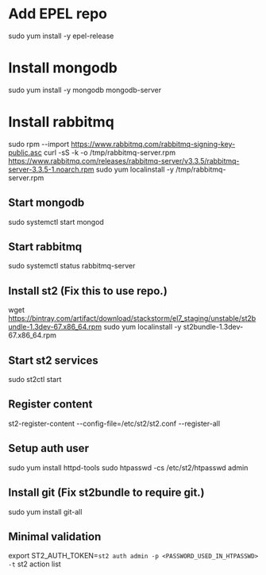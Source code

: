 # Add EPEL repo
sudo yum install -y epel-release

# Install mongodb
sudo yum install -y mongodb mongodb-server

# Install rabbitmq
sudo rpm --import https://www.rabbitmq.com/rabbitmq-signing-key-public.asc
curl -sS -k -o /tmp/rabbitmq-server.rpm https://www.rabbitmq.com/releases/rabbitmq-server/v3.3.5/rabbitmq-server-3.3.5-1.noarch.rpm
sudo yum localinstall -y /tmp/rabbitmq-server.rpm

## Start mongodb
sudo systemctl start mongod

## Start rabbitmq
sudo systemctl status rabbitmq-server

## Install st2 (Fix this to use repo.)
wget https://bintray.com/artifact/download/stackstorm/el7_staging/unstable/st2bundle-1.3dev-67.x86_64.rpm
sudo yum localinstall -y st2bundle-1.3dev-67.x86_64.rpm

## Start st2 services
sudo st2ctl start

## Register content
st2-register-content --config-file=/etc/st2/st2.conf --register-all

## Setup auth user
sudo yum install httpd-tools
sudo htpasswd -cs /etc/st2/htpasswd admin

## Install git (Fix st2bundle to require git.)
sudo yum install git-all

## Minimal validation
export ST2_AUTH_TOKEN=`st2 auth admin -p <PASSWORD_USED_IN_HTPASSWD> -t`
st2 action list
